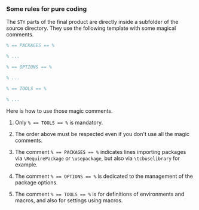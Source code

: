 ### Some rules for pure coding

The `STY` parts of the final product are directly inside a subfolder of the source directory. They use the following template with some magical comments.

~~~latex
% == PACKAGES == %

% ...

% == OPTIONS == %

% ...

% == TOOLS == %

% ...
~~~


Here is how to use those magic comments.

  1. Only `% == TOOLS == %` is mandatory.

  1. The order above must be respected even if you don't use all the magic comments.

  1. The comment `% == PACKAGES == %` indicates lines importing packages via `\RequirePackage` or `\usepackage`, but also via `\tcbuselibrary` for example.

  1. The comment `% == OPTIONS == %` is dedicated to the management of the package options.

  1. The comment `% == TOOLS == %` is for definitions of environments and macros, and also for settings using macros.
